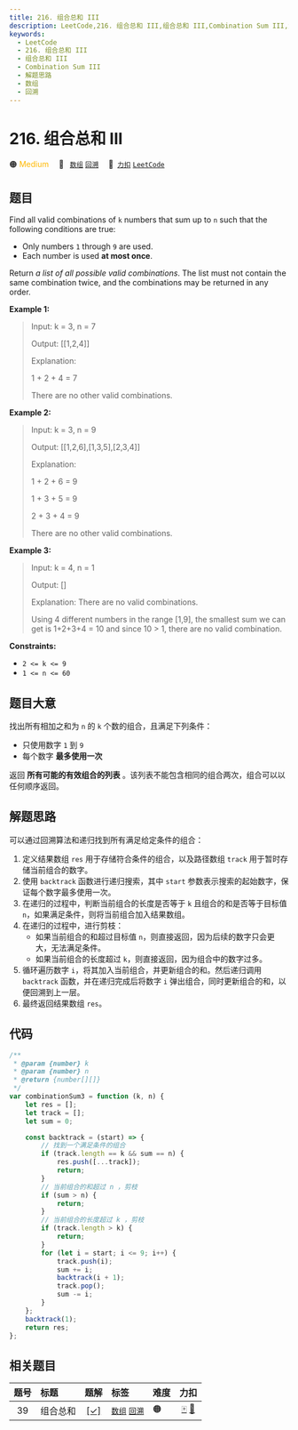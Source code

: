 ```yaml
---
title: 216. 组合总和 III
description: LeetCode,216. 组合总和 III,组合总和 III,Combination Sum III,解题思路,数组,回溯
keywords:
  - LeetCode
  - 216. 组合总和 III
  - 组合总和 III
  - Combination Sum III
  - 解题思路
  - 数组
  - 回溯
---
```


# 216. 组合总和 III

🟠 <font color=#ffb800>Medium</font>&emsp; 🔖&ensp; [`数组`](/tag/array.md) [`回溯`](/tag/backtracking.md)&emsp; 🔗&ensp;[`力扣`](https://leetcode.cn/problems/combination-sum-iii) [`LeetCode`](https://leetcode.com/problems/combination-sum-iii)

## 题目

Find all valid combinations of `k` numbers that sum up to `n` such that the
following conditions are true:

- Only numbers `1` through `9` are used.
- Each number is used **at most once**.

Return _a list of all possible valid combinations_. The list must not contain
the same combination twice, and the combinations may be returned in any order.

**Example 1:**

> Input: k = 3, n = 7
>
> Output: [[1,2,4]]
>
> Explanation:
>
> 1 + 2 + 4 = 7
>
> There are no other valid combinations.

**Example 2:**

> Input: k = 3, n = 9
>
> Output: [[1,2,6],[1,3,5],[2,3,4]]
>
> Explanation:
>
> 1 + 2 + 6 = 9
>
> 1 + 3 + 5 = 9
>
> 2 + 3 + 4 = 9
>
> There are no other valid combinations.

**Example 3:**

> Input: k = 4, n = 1
>
> Output: []
>
> Explanation: There are no valid combinations.
>
> Using 4 different numbers in the range [1,9], the smallest sum we can get is 1+2+3+4 = 10 and since 10 > 1, there are no valid combination.

**Constraints:**

- `2 <= k <= 9`
- `1 <= n <= 60`

## 题目大意

找出所有相加之和为 `n` 的 `k` 个数的组合，且满足下列条件：

- 只使用数字 `1` 到 `9`
- 每个数字 **最多使用一次**

返回 **所有可能的有效组合的列表** 。该列表不能包含相同的组合两次，组合可以以任何顺序返回。

## 解题思路

可以通过回溯算法和递归找到所有满足给定条件的组合：

1. 定义结果数组 `res` 用于存储符合条件的组合，以及路径数组 `track` 用于暂时存储当前组合的数字。
2. 使用 `backtrack` 函数进行递归搜索，其中 `start` 参数表示搜索的起始数字，保证每个数字最多使用一次。
3. 在递归的过程中，判断当前组合的长度是否等于 `k` 且组合的和是否等于目标值 `n`，如果满足条件，则将当前组合加入结果数组。
4. 在递归的过程中，进行剪枝：
   - 如果当前组合的和超过目标值 `n`，则直接返回，因为后续的数字只会更大，无法满足条件。
   - 如果当前组合的长度超过 `k`，则直接返回，因为组合中的数字过多。
5. 循环遍历数字 `i`，将其加入当前组合，并更新组合的和。然后递归调用 `backtrack` 函数，并在递归完成后将数字 `i` 弹出组合，同时更新组合的和，以便回溯到上一层。
6. 最终返回结果数组 `res`。

## 代码

```javascript
/**
 * @param {number} k
 * @param {number} n
 * @return {number[][]}
 */
var combinationSum3 = function (k, n) {
	let res = [];
	let track = [];
	let sum = 0;

	const backtrack = (start) => {
		// 找到一个满足条件的组合
		if (track.length == k && sum == n) {
			res.push([...track]);
			return;
		}
		// 当前组合的和超过 n ，剪枝
		if (sum > n) {
			return;
		}
		// 当前组合的长度超过 k ，剪枝
		if (track.length > k) {
			return;
		}
		for (let i = start; i <= 9; i++) {
			track.push(i);
			sum += i;
			backtrack(i + 1);
			track.pop();
			sum -= i;
		}
	};
	backtrack(1);
	return res;
};
```

## 相关题目

<!-- prettier-ignore -->
| 题号 | 标题 | 题解 | 标签 | 难度 | 力扣 |
| :------: | :------ | :------: | :------ | :------ | :------: |
| 39 | 组合总和 | [[✓]](/problem/0039.md) |  [`数组`](/tag/array.md) [`回溯`](/tag/backtracking.md) | 🟠 | [🀄️](https://leetcode.cn/problems/combination-sum) [🔗](https://leetcode.com/problems/combination-sum) |